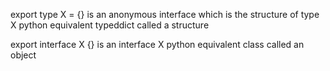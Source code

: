 export type X = {} is an anonymous interface which is the structure of type X
python equivalent typeddict
called a structure

export interface X {} is an interface X
python equivalent class
called an object